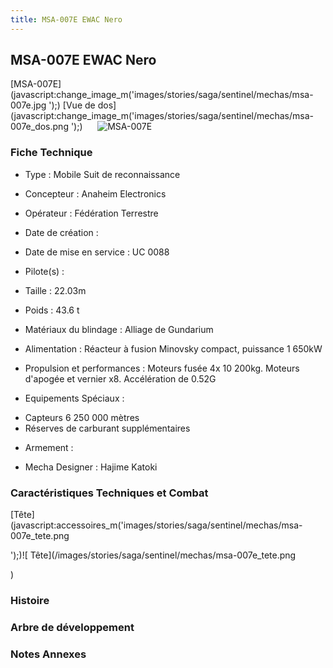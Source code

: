 ```yaml
---
title: MSA-007E EWAC Nero
---
```


MSA-007E EWAC Nero
------------------


[MSA-007E](javascript:change_image_m('images/stories/saga/sentinel/mechas/msa-007e.jpg
');) [Vue de dos](javascript:change_image_m('images/stories/saga/sentinel/mechas/msa-007e_dos.png
');)      ![
MSA-007E](/images/stories/saga/sentinel/mechas/msa-007e.jpg
)    
### Fiche Technique



- Type : Mobile Suit de reconnaissance
  
- Concepteur : Anaheim Electronics
  
- Opérateur : Fédération Terrestre
  
- Date de création : 
  
- Date de mise en service : UC 0088
  
- Pilote(s) : 
  
- Taille : 22.03m
  
- Poids : 43.6 t
  
- Matériaux du blindage : Alliage de Gundarium
  
- Alimentation : Réacteur à fusion Minovsky compact, puissance 1 650kW
  
- Propulsion et performances : Moteurs fusée 4x 10 200kg. Moteurs d'apogée et vernier x8. Accélération de 0.52G
  
- Equipements Spéciaux :


* Capteurs 6 250 000 mètres
* Réserves de carburant supplémentaires


- Armement :




- Mecha Designer : Hajime Katoki


### Caractéristiques Techniques et Combat


[Tête](javascript:accessoires_m('images/stories/saga/sentinel/mechas/msa-007e_tete.png

');)![
Tête](/images/stories/saga/sentinel/mechas/msa-007e_tete.png

) 
### Histoire


### Arbre de développement


### Notes Annexes


